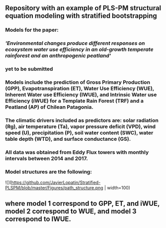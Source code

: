 ## Repository with an example of PLS-PM structural equation modeling with stratified bootstrapping

### Models for the paper:
### *'Environmental changes produce different responses on ecosystem water use efficiency in an old-growth temperate rainforest and an anthropogenic peatland'*
### yet to be submitted

### Models include the prediction of Gross Primary Production (GPP), Evapotranspiration (ET), Water Use Efficiency (WUE), Inherent Water use Efficiency (IWUE), and Intrinsic Water use Efficiency (iWUE) for a Template Rain Forest (TRF) and a Peatland (AP) of Chilean Patagonia.

### The climatic drivers included as predictors are: solar radiation (Rg), air temperature (Ta), vapor pressure deficit (VPD), wind speed (U), precipitation (P), soil water content (SWC), water table depth (WTD), and surface conductance (GS).

### All data was obtained from Eddy Flux towers with monthly intervals between 2014 and 2017.

### Model structures are the following:

![](https://github.com/JavierLopatin/Stratified-PLSPM/blob/master/Figures/path_structure.png | width=100)

## where model 1 correspond to GPP, ET, and iWUE, model 2 correspond to WUE, and model 3 correspond to IWUE.
